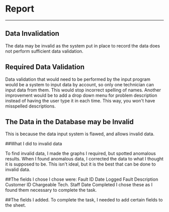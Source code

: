 Report
======
------------------
## Data Invalidation

The data may be invalid as the system put in place to record the data does not perform sufficient data validation.

## Required Data Validation

Data validation that would need to be performed by the input program would be a system to input data by account, so only one technician can input data from them. This would stop incorrect spelling of names. Another improvement would be to add a drop down menu for problem description instead of having the user type it in each time. This way, you won't have misspelled descriptions.
 
## The Data in the Database may be Invalid

This is because the data input system is flawed, and allows invalid data.

##What I did to invalid data

To find invalid data, I made the graphs I required, but spotted anomalous results. When I found anomalous data, I corrected the data to what I thought it is supposed to be. This isn't ideal, but it is the best that can be done to invalid data.

##The fields I chose
I chose were:
Fault ID	Date Logged	Fault Description	Customer ID	Chargeable	Tech. Staff	Date Completed
I chose these as I found them necessary to complete the task.

##The fields I added.
To complete the task, I needed to add certain fields to the sheet.
